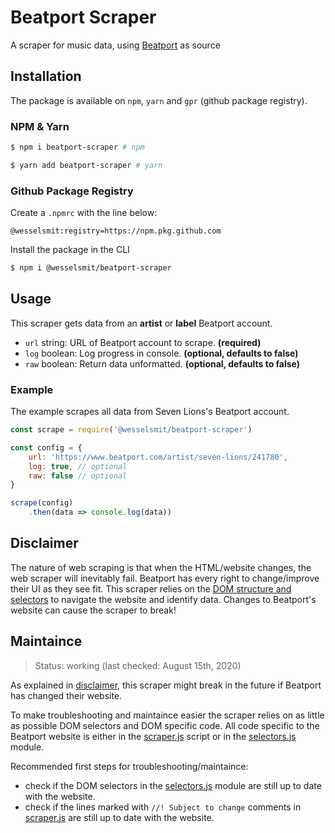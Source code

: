 # Beatport Scraper

A scraper for music data, using [Beatport](https://www.beatport.com/) as source

## Installation

The package is available on `npm`, `yarn` and `gpr` (github package registry). 

### NPM & Yarn

```sh
$ npm i beatport-scraper # npm

$ yarn add beatport-scraper # yarn
```

### Github Package Registry

Create a `.npmrc` with the line below:

```
@wesselsmit:registry=https://npm.pkg.github.com
```

Install the package in the CLI

```sh
$ npm i @wesselsmit/beatport-scraper
```

## Usage

This scraper gets data from an **artist** or **label** Beatport account.

* `url` string: URL of Beatport account to scrape. **(required)**
* `log` boolean: Log progress in console. **(optional, defaults to false)**
* `raw` boolean: Return data unformatted. **(optional, defaults to false)**

### Example

The example scrapes all data from Seven Lions's Beatport account.

```js
const scrape = require('@wesselsmit/beatport-scraper')

const config = {
    url: 'https://www.beatport.com/artist/seven-lions/241780',
    log: true, // optional
    raw: false // optional
}

scrape(config)
    .then(data => console.log(data))
```

## Disclaimer

The nature of web scraping is that when the HTML/website changes, the web scraper will inevitably fail. 
Beatport has every right to change/improve their UI as they see fit. 
This scraper relies on the [DOM structure and selectors](#maintaince) to navigate the website and identify data. 
Changes to Beatport's website can cause the scraper to break!

## Maintaince

>Status: working (last checked: August 15th, 2020)

As explained in [disclaimer](#disclaimer), this scraper might break in the future if Beatport has changed their website. 

To make troubleshooting and maintaince easier the scraper relies on as little as possible DOM selectors and DOM specific code. 
All code specific to the Beatport website is either in the 
[scraper.js](https://github.com/WesselSmit/beatport-scraper/blob/master/scraper.js) script or in the 
[selectors.js](https://github.com/WesselSmit/beatport-scraper/blob/master/modules/selectors.js) module.

Recommended first steps for troubleshooting/maintaince:
* check if the DOM selectors in the [selectors.js](https://github.com/WesselSmit/beatport-scraper/blob/master/modules/selectors.js) module are still up to date with the website.
* check if the lines marked with `//! Subject to change` comments in [scraper.js](https://github.com/WesselSmit/beatport-scraper/blob/master/scraper.js) are still up to date with the website.

